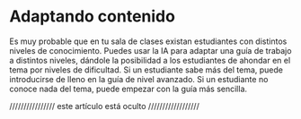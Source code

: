 # Adaptando contenido
Es muy probable que en tu sala de clases existan estudiantes con distintos niveles de conocimiento. Puedes usar la IA para adaptar una guía de trabajo a distintos niveles, dándole la posibilidad a los estudiantes de ahondar en el tema por niveles de dificultad. Si un estudiante sabe más del tema, puede introducirse de lleno en la guía de nivel avanzado. Si un estudiante no conoce nada del tema, puede empezar con la guía más sencilla.


//////////////// este artículo está oculto //////////////////